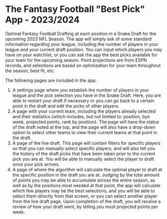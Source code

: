 # The Fantasy Football "Best Pick" App - 2023/2024
Optimal Fantasy Football Drafting at each position in a Snake Draft for the upcoming 2023 NFL Season. The app will simply ask of some standard information
regarding your league, including the number of players in your league and your current draft position. You can input which players you may have on your watchlist,
or you can ask the app the best picks available for your team for the upcoming season. Point projections are from ESPN records, and selections are based on optimization
for your team throughout the season, best fit, etc.

The following pages are included in the app:

1. A settings page where you establish the number of players in your league and the pick selection you have in the Snake Draft. Here, you are able to restart your draft if necessary
or you can go back to a certain point in the draft and edit the picks of other players.
2. A page with your current team, including the players already selected and their statistics (which includes, but not limited to: position, bye week, projected points, rank by position).
The page will have the status of the draft noted at the top, and the page will also have a drop-down option to select other teams to view their current teams at that point in the draft.
3. A page of the live draft. This page will contain filters for specific players so that you can manually select specific players, and will also tell you the history of the draft picks that have been taken prior to the current pick you are at. You will be able to manually select the player to draft once your pick arrives.
4. A page of where the algorithm will calculate the optimal player to draft at the specific position in the draft you are at. Judging by the total amount of points you may be able to accumulate across the entire season, as well as by the positions most needed at that point, the app will calculate which few players may be the best selections, and you will be able to select them directly from that screen, or you can select another player from the live draft page. Upon completion of the draft, you will receive a review of how your draft went, by telling you most projected points per week.
